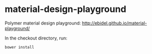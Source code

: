 material-design-playground
==========================

Polymer material design playground: http://ebidel.github.io/material-playground/

In the checkout directory, run:

    bower install

